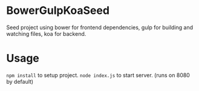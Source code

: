 # BowerGulpKoaSeed
Seed project using bower for frontend dependencies, gulp for building and watching files, koa for backend.

# Usage
```npm install``` to setup project.
```node index.js``` to start server. (runs on 8080 by default)
